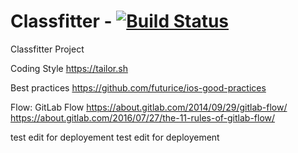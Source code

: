 # Classfitter - [![Build Status](https://dev.datatransparency.com/jenkins/buildStatus/icon?job=Classfitter)](https://dev.datatransparency.com/jenkins/job/Classfitter/)
Classfitter Project

Coding Style
https://tailor.sh

Best practices
https://github.com/futurice/ios-good-practices

Flow: GitLab Flow 
https://about.gitlab.com/2014/09/29/gitlab-flow/
https://about.gitlab.com/2016/07/27/the-11-rules-of-gitlab-flow/

test edit for deployement
test edit for deployement
